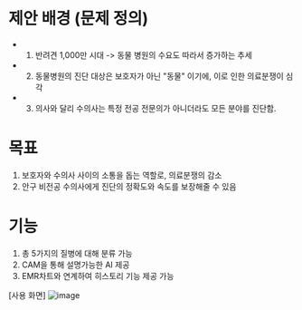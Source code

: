 # 제안 배경 (문제 정의)
- 1. 반려견 1,000만 시대 -> 동물 병원의 수요도 따라서 증가하는 추세
- 2. 동물병원의 진단 대상은 보호자가 아닌 "동물" 이기에, 이로 인한 의료분쟁이 심각
- 3. 의사와 달리 수의사는 특정 전공 전문의가 아니더라도 모든 분야를 진단함. 

# 목표
1. 보호자와 수의사 사이의 소통을 돕는 역할로, 의료분쟁의 감소
2. 안구 비전공 수의사에게 진단의 정확도와 속도를 보장해줄 수 있음
  
# 기능 
  1. 총 5가지의 질병에 대해 분류 가능
  2. CAM을 통해 설명가능한 AI 제공
  4. EMR차트와 연계하여 히스토리 기능 제공 가능

[사용 화면]
![image](https://github.com/Jxxhwan/dog_eyes/assets/118601707/67fe5f62-3958-468a-938e-3853be528fd8)


